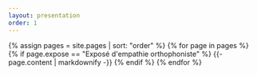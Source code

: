 ```yaml
---
layout: presentation
order: 1
---
```


{% assign pages = site.pages | sort: "order" %}
{% for page in pages %}
 {% if page.expose == "Exposé d'empathie orthophoniste" %}
    {{- page.content | markdownify -}}
  {% endif %}
{% endfor %}